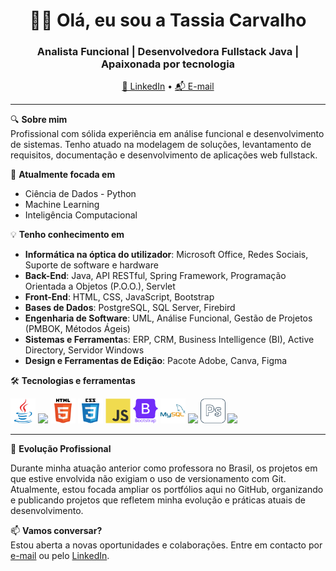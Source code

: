 <h1 align="center">👩‍💻 Olá, eu sou a Tassia Carvalho</h1>
<h3 align="center">Analista Funcional | Desenvolvedora Fullstack Java | Apaixonada por tecnologia</h3>

<p align="center">
  <a href="https://www.linkedin.com/in/tassiasilvacarvalho/" target="_blank">💼 LinkedIn</a> • 
  <a href="mailto:tassia.scarvalho7@gmail.com">📬 E-mail</a>
</p>

---

🔍 **Sobre mim**  
Profissional com sólida experiência em análise funcional e desenvolvimento de sistemas. Tenho atuado na modelagem de soluções, levantamento de requisitos, documentação e desenvolvimento de aplicações web fullstack.

🎯 **Atualmente focada em**  
- Ciência de Dados - Python
- Machine Learning  
- Inteligência Computacional

💡 **Tenho conhecimento em**  
- **Informática na óptica do utilizador**: Microsoft Office, Redes Sociais, Suporte de software e hardware
- **Back-End**: Java, API RESTful, Spring Framework, Programação Orientada a Objetos (P.O.O.), Servlet
- **Front-End**: HTML, CSS, JavaScript, Bootstrap
- **Bases de Dados**: PostgreSQL, SQL Server, Firebird
- **Engenharia de Software**: UML, Análise Funcional, Gestão de Projetos (PMBOK, Métodos Ágeis)
- **Sistemas e Ferramenta**s: ERP, CRM, Business Intelligence (BI), Active Directory, Servidor Windows
- **Design e Ferramentas de Edição**: Pacote Adobe, Canva, Figma

🛠️ **Tecnologias e ferramentas**  
<p>
  <img src="https://raw.githubusercontent.com/devicons/devicon/master/icons/java/java-original.svg" width="40" />
  <img src="https://www.vectorlogo.zone/logos/springio/springio-icon.svg" width="40" />
  <img src="https://raw.githubusercontent.com/devicons/devicon/master/icons/html5/html5-original-wordmark.svg" width="40" />
  <img src="https://raw.githubusercontent.com/devicons/devicon/master/icons/css3/css3-original-wordmark.svg" width="40" />
  <img src="https://raw.githubusercontent.com/devicons/devicon/master/icons/javascript/javascript-original.svg" width="40" />
  <img src="https://raw.githubusercontent.com/devicons/devicon/master/icons/bootstrap/bootstrap-plain-wordmark.svg" width="40" />
  <img src="https://raw.githubusercontent.com/devicons/devicon/master/icons/mysql/mysql-original-wordmark.svg" width="40" />
  <img src="https://www.svgrepo.com/show/303229/microsoft-sql-server-logo.svg" width="40" />
  <img src="https://raw.githubusercontent.com/devicons/devicon/master/icons/photoshop/photoshop-line.svg" width="40" />
  <img src="https://www.vectorlogo.zone/logos/adobe_illustrator/adobe_illustrator-icon.svg" width="40" />
</p>

---

💼 **Evolução Profissional**

Durante minha atuação anterior como professora no Brasil, os projetos em que estive envolvida não exigiam o uso de versionamento com Git. Atualmente, estou focada ampliar os portfólios aqui no GitHub, organizando e publicando projetos que refletem minha evolução e práticas atuais de desenvolvimento.

📫 **Vamos conversar?**  
Estou aberta a novas oportunidades e colaborações. Entre em contacto por [e-mail](mailto:tassia.scarvalho7@gmail.com) ou pelo [LinkedIn](https://www.linkedin.com/in/tassiasilvacarvalho/).

